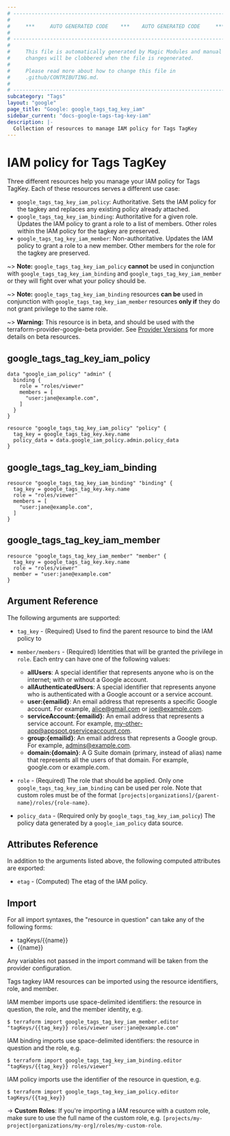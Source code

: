 ```yaml
---
# ----------------------------------------------------------------------------
#
#     ***     AUTO GENERATED CODE    ***    AUTO GENERATED CODE     ***
#
# ----------------------------------------------------------------------------
#
#     This file is automatically generated by Magic Modules and manual
#     changes will be clobbered when the file is regenerated.
#
#     Please read more about how to change this file in
#     .github/CONTRIBUTING.md.
#
# ----------------------------------------------------------------------------
subcategory: "Tags"
layout: "google"
page_title: "Google: google_tags_tag_key_iam"
sidebar_current: "docs-google-tags-tag-key-iam"
description: |-
  Collection of resources to manage IAM policy for Tags TagKey
---
```


# IAM policy for Tags TagKey
Three different resources help you manage your IAM policy for Tags TagKey. Each of these resources serves a different use case:

* `google_tags_tag_key_iam_policy`: Authoritative. Sets the IAM policy for the tagkey and replaces any existing policy already attached.
* `google_tags_tag_key_iam_binding`: Authoritative for a given role. Updates the IAM policy to grant a role to a list of members. Other roles within the IAM policy for the tagkey are preserved.
* `google_tags_tag_key_iam_member`: Non-authoritative. Updates the IAM policy to grant a role to a new member. Other members for the role for the tagkey are preserved.

~> **Note:** `google_tags_tag_key_iam_policy` **cannot** be used in conjunction with `google_tags_tag_key_iam_binding` and `google_tags_tag_key_iam_member` or they will fight over what your policy should be.

~> **Note:** `google_tags_tag_key_iam_binding` resources **can be** used in conjunction with `google_tags_tag_key_iam_member` resources **only if** they do not grant privilege to the same role.


~> **Warning:** This resource is in beta, and should be used with the terraform-provider-google-beta provider.
See [Provider Versions](https://terraform.io/docs/providers/google/guides/provider_versions.html) for more details on beta resources.


## google\_tags\_tag\_key\_iam\_policy

```hcl
data "google_iam_policy" "admin" {
  binding {
    role = "roles/viewer"
    members = [
      "user:jane@example.com",
    ]
  }
}

resource "google_tags_tag_key_iam_policy" "policy" {
  tag_key = google_tags_tag_key.key.name
  policy_data = data.google_iam_policy.admin.policy_data
}
```

## google\_tags\_tag\_key\_iam\_binding

```hcl
resource "google_tags_tag_key_iam_binding" "binding" {
  tag_key = google_tags_tag_key.key.name
  role = "roles/viewer"
  members = [
    "user:jane@example.com",
  ]
}
```

## google\_tags\_tag\_key\_iam\_member

```hcl
resource "google_tags_tag_key_iam_member" "member" {
  tag_key = google_tags_tag_key.key.name
  role = "roles/viewer"
  member = "user:jane@example.com"
}
```

## Argument Reference

The following arguments are supported:

* `tag_key` - (Required) Used to find the parent resource to bind the IAM policy to

* `member/members` - (Required) Identities that will be granted the privilege in `role`.
  Each entry can have one of the following values:
  * **allUsers**: A special identifier that represents anyone who is on the internet; with or without a Google account.
  * **allAuthenticatedUsers**: A special identifier that represents anyone who is authenticated with a Google account or a service account.
  * **user:{emailid}**: An email address that represents a specific Google account. For example, alice@gmail.com or joe@example.com.
  * **serviceAccount:{emailid}**: An email address that represents a service account. For example, my-other-app@appspot.gserviceaccount.com.
  * **group:{emailid}**: An email address that represents a Google group. For example, admins@example.com.
  * **domain:{domain}**: A G Suite domain (primary, instead of alias) name that represents all the users of that domain. For example, google.com or example.com.

* `role` - (Required) The role that should be applied. Only one
    `google_tags_tag_key_iam_binding` can be used per role. Note that custom roles must be of the format
    `[projects|organizations]/{parent-name}/roles/{role-name}`.

* `policy_data` - (Required only by `google_tags_tag_key_iam_policy`) The policy data generated by
  a `google_iam_policy` data source.

## Attributes Reference

In addition to the arguments listed above, the following computed attributes are
exported:

* `etag` - (Computed) The etag of the IAM policy.

## Import

For all import syntaxes, the "resource in question" can take any of the following forms:

* tagKeys/{{name}}
* {{name}}

Any variables not passed in the import command will be taken from the provider configuration.

Tags tagkey IAM resources can be imported using the resource identifiers, role, and member.

IAM member imports use space-delimited identifiers: the resource in question, the role, and the member identity, e.g.
```
$ terraform import google_tags_tag_key_iam_member.editor "tagKeys/{{tag_key}} roles/viewer user:jane@example.com"
```

IAM binding imports use space-delimited identifiers: the resource in question and the role, e.g.
```
$ terraform import google_tags_tag_key_iam_binding.editor "tagKeys/{{tag_key}} roles/viewer"
```

IAM policy imports use the identifier of the resource in question, e.g.
```
$ terraform import google_tags_tag_key_iam_policy.editor tagKeys/{{tag_key}}
```

-> **Custom Roles**: If you're importing a IAM resource with a custom role, make sure to use the
 full name of the custom role, e.g. `[projects/my-project|organizations/my-org]/roles/my-custom-role`.
